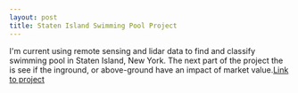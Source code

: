 ```yaml
---
layout: post
title: Staten Island Swimming Pool Project 
---
```


I'm current using remote sensing and lidar data to find and classify swimming pool in Staten Island, New York. The next part of the project the is see if the inground, or above-ground have an impact of market value.[Link to project](https://github.com/bobabugel/SI-Pools)
